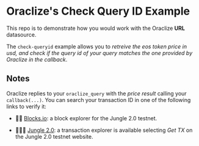# Oraclize's Check Query ID Example 

This repo is to demonstrate how you would work with the Oraclize **URL** datasource.

The `check-queryid` example allows you to *retreive the eos token price in usd, and check if the query id of
your query matches the one provided by Oraclize in the callback*.

## Notes

Oraclize replies to your `oraclize_query` with the *price result* calling your `callback(...)`.
You can search your transaction ID in one of the following links to verify it:

* :mag_right::ledger: [Blocks.io](https://jungle.bloks.io/): a block explorer for the Jungle 2.0 testnet.

* :palm_tree::lion::palm_tree: [Jungle 2.0](https://monitor.jungletestnet.io/#home): a transaction explorer is available selecting *Get TX* on the Jungle 2.0 testnet website.
